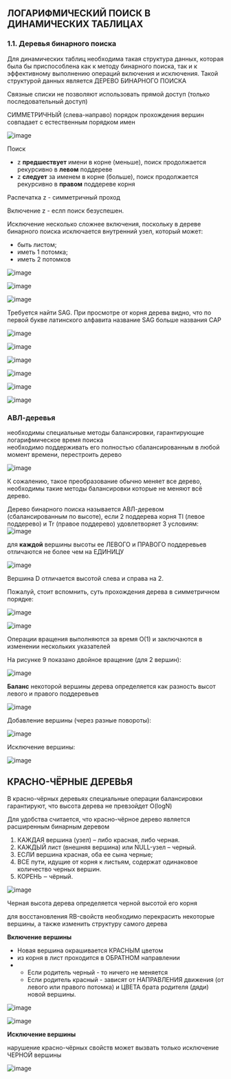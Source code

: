 ## ЛОГАРИФМИЧЕСКИЙ ПОИСК В ДИНАМИЧЕСКИХ ТАБЛИЦАХ
### 1.1. Деревья бинарного поиска
Для динамических таблиц необходима такая структура данных, которая была бы  приспособлена как к методу бинарного поиска, так и к эффективному выполнению  операций включения и исключения. Такой структурой данных является ДЕРЕВО  БИНАРНОГО ПОИСКА

Связные списки не позволяют использовать прямой доступ (только последовательный доступ)

СИММЕТРИЧНЫЙ (слева-направо) порядок прохождения вершин совпадает с естественным порядком имен

![image](https://github.com/mireashik/aood_3sem/assets/49165758/d0b6d8e1-b114-4fc3-ada3-9ad5121a4453)

Поиск
- z **предшествует** имени в корне (меньше), поиск продолжается рекурсивно в **левом** поддереве
- z **следует** за именем в корне (больше), поиск продолжается рекурсивно в  **правом** поддереве корня

Распечатка z - симметричный проход

Включение z - еслп поиск безуспешен. 

Исключение несколько сложнее включения, поскольку в дереве бинарного поиска исключается внутренний узел, который может:
- быть листом;
- иметь 1 потомка;
- иметь 2 потомков

![image](https://github.com/mireashik/aood_3sem/assets/49165758/eafaf23e-bf80-4338-a1a3-7f7ae3cef432)

![image](https://github.com/mireashik/aood_3sem/assets/49165758/12a96337-b221-40a4-8cc5-03e8d53a69c6)

![image](https://github.com/mireashik/aood_3sem/assets/49165758/a183b0f6-432c-478e-a54f-752b959b3c78)

Требуется найти SAG. При просмотре от корня дерева видно, что по первой букве латинского алфавита название SAG больше названия CAP

![image](https://github.com/mireashik/aood_3sem/assets/49165758/6c958dbe-e348-430a-a7bf-3aba0117bd03)

![image](https://github.com/mireashik/aood_3sem/assets/49165758/5ee9642c-762e-4982-b551-d6e1f339c408)

![image](https://github.com/mireashik/aood_3sem/assets/49165758/c18c91bd-cc4b-4c59-a435-f24ccb7d3fc2)

![image](https://github.com/mireashik/aood_3sem/assets/49165758/41c94704-bcf3-4a3d-8ecc-062af98eb9ea)

![image](https://github.com/mireashik/aood_3sem/assets/49165758/76ad3663-5e27-4741-af43-dda91ee864fe)

![image](https://github.com/mireashik/aood_3sem/assets/49165758/fd001205-1691-4c5a-b250-34726dcc0765)

### АВЛ-деревья

необходимы специальные методы балансировки, гарантирующие логарифмическое время поиска 
<br>
необходимо поддерживать его полностью сбалансированным в любой момент времени, перестроить дерево

![image](https://github.com/mireashik/aood_3sem/assets/49165758/1ea4b8e1-d813-42df-bf14-f1370573d8d7)

К сожалению, такое преобразование обычно меняет все дерево, необходимы такие методы балансировки которые не меняют всё дерево.

Дерево бинарного поиска называется АВЛ-деревом (сбалансированным по высоте), если 2 поддерева корня Tl (левое поддерево) и Tr (правое поддерево) удовлетворяет 3 условиям:
![image](https://github.com/mireashik/aood_3sem/assets/49165758/723aa670-d426-4365-9322-c9028467ad79)

для **каждой** вершины высоты ее ЛЕВОГО и ПРАВОГО поддеревьев отличаются не более чем на ЕДИНИЦУ

![image](https://github.com/mireashik/aood_3sem/assets/49165758/21074270-e9ab-4a59-b865-0fa5184f32a4)

Вершина D отличается высотой слева и справа на 2.

Пожалуй, стоит вспомнить, суть прохождения дерева в симметричном порядке:

![image](https://github.com/mireashik/aood_3sem/assets/49165758/e78206cf-f82d-489f-afdd-7bbb21f2fff1)

![image](https://github.com/mireashik/aood_3sem/assets/49165758/a8ebd15f-98dd-49f3-adf7-7821328936ac)

Операции вращения выполняются за время O(1) и заключаются в изменении нескольких указателей

На рисунке 9 показано двойное вращение (для 2 вершин):

![image](https://github.com/mireashik/aood_3sem/assets/49165758/ece1a624-3540-4572-889e-08e8d81af8f2)

**Баланс** некоторой вершины дерева определяется как разность высот левого и правого поддеревьев

![image](https://github.com/mireashik/aood_3sem/assets/49165758/40da3284-e91d-4369-930f-0dfe5cda3f85)

Добавление вершины (через разные повороты):

![image](https://github.com/mireashik/aood_3sem/assets/49165758/e97053bb-8d1c-4475-9bd0-fb7dccb37362)

Исключение вершины:

![image](https://github.com/mireashik/aood_3sem/assets/49165758/ed30a70b-aa72-4e7e-bf86-1360ed3744da)

## КРАСНО-ЧЁРНЫЕ ДЕРЕВЬЯ
В красно-чёрных деревьях специальные операции балансировки гарантируют, что высота дерева не превзойдет O(logN)

Для удобства считается, что красно-чёрное дерево является расширенным бинарным деревом

1) КАЖДАЯ вершина (узел) – либо красная, либо черная.
2) КАЖДЫЙ лист (внешняя вершина) или NULL-узел – черный.
3) ЕСЛИ вершина красная, оба ее сына черные;
4) ВСЕ пути, идущие от корня к листьям, содержат одинаковое количество черных вершин.
5) КОРЕНЬ ‒ чёрный.

![image](https://github.com/mireashik/aood_3sem/assets/49165758/8629af50-560c-4836-a253-8fe0a9142174)

Черная высота дерева определяется черной высотой его корня

для восстановления RB-свойств необходимо перекрасить некоторые вершины, а также изменить структуру самого дерева

**Включение вершины**

- Новая вершина окрашивается КРАСНЫМ цветом
- из корня в лист проходится в ОБРАТНОМ направлении
- - Если родитель черный - то ничего не меняется
  - Если родитель красный - зависят от НАПРАВЛЕНИЯ движения (от левого или правого потомка) и ЦВЕТА брата родителя (дяди) новой вершины.
 
![image](https://github.com/mireashik/aood_3sem/assets/49165758/3b973825-fc5d-40f3-a454-c4a6393775f1)

![image](https://github.com/mireashik/aood_3sem/assets/49165758/2670de3b-af1d-405f-8084-a9cab282d456)

**Исключение вершины**

нарушение красно-чёрных свойств может вызвать только исключение ЧЕРНОЙ вершины

![image](https://github.com/mireashik/aood_3sem/assets/49165758/a5762ae5-be7c-4800-84be-1d83885adf44)

